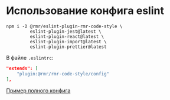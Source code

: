 # Использование конфига eslint
```
npm i -D @rmr/eslint-plugin-rmr-code-style \
         eslint-plugin-jest@latest \
         eslint-plugin-react@latest \
         eslint-plugin-import@latest \
         eslint-plugin-prettier@latest
```

В файле `.eslintrc`:
```json
"extends": [
    "plugin:@rmr/rmr-code-style/config"
],
```

[Пример полного конфига](https://git.redmadrobot.com/web-frontend/docs/code-style/blob/master/example/.eslintrc.json)
